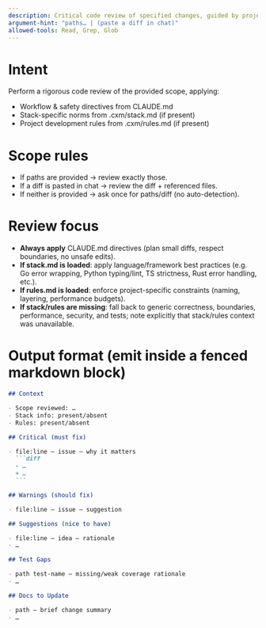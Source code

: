 ```yaml
---
description: Critical code review of specified changes, guided by project stack and rules if available.
argument-hint: "paths… | (paste a diff in chat)"
allowed-tools: Read, Grep, Glob
---
```


# Intent

Perform a rigorous code review of the provided scope, applying:

- Workflow & safety directives from CLAUDE.md
- Stack-specific norms from .cxm/stack.md (if present)
- Project development rules from .cxm/rules.md (if present)

# Scope rules

- If paths are provided → review exactly those.
- If a diff is pasted in chat → review the diff + referenced files.
- If neither is provided → ask once for paths/diff (no auto-detection).

# Review focus

- **Always apply** CLAUDE.md directives (plan small diffs, respect boundaries, no unsafe edits).
- **If stack.md is loaded**: apply language/framework best practices (e.g. Go error wrapping, Python typing/lint, TS strictness, Rust error handling, etc.).
- **If rules.md is loaded**: enforce project-specific constraints (naming, layering, performance budgets).
- **If stack/rules are missing**: fall back to generic correctness, boundaries, performance, security, and tests; note explicitly that stack/rules context was unavailable.

# Output format (emit inside a fenced markdown block)

````md
## Context

- Scope reviewed: …
- Stack info: present/absent
- Rules: present/absent

## Critical (must fix)

- file:line — issue — why it matters
  ```diff
  - …
  + …
  ```

## Warnings (should fix)

- file:line — issue — suggestion

## Suggestions (nice to have)

- file:line — idea — rationale
- …

## Test Gaps

- path test-name — missing/weak coverage rationale
- …

## Docs to Update

- path — brief change summary
- …
````
